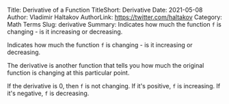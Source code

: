 Title: Derivative of a Function
TitleShort: Derivative
Date: 2021-05-08
Author: Vladimir Haltakov
AuthorLink: https://twitter.com/haltakov
Category: Math Terms
Slug: derivative
Summary: Indicates how much the function `f` is changing - is it increasing or decreasing.

Indicates how much the function `f` is changing - is it increasing or decreasing.

The derivative is another function that tells you how much the original function is changing at this particular point.

If the derivative is 0, then `f` is not changing. If it's positive, `f` is increasing. If it's negative, `f` is decreasing.
